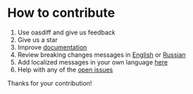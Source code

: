 # How to contribute

1. Use oasdiff and give us feedback
2. Give us a star
3. Improve [documentation](../doc)
4. Review breaking changes messages in [English](../checker/localizations_src/en/messages.yaml) or [Russian](../checker/localizations_src/ru/messages.yaml)
5. Add localized messages in your own language [here](../checker/localizations_src)
6. Help with any of the [open issues](https://github.com/Tufin/oasdiff/issues)

Thanks for your contribution!
